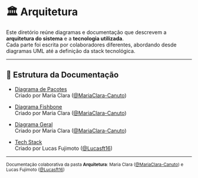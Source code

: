 # 🏛️ Arquitetura

Este diretório reúne diagramas e documentação que descrevem a **arquitetura do sistema** e a **tecnologia utilizada**.  
Cada parte foi escrita por colaboradores diferentes, abordando desde diagramas UML até a definição da stack tecnológica.

---

## 📂 Estrutura da Documentação

- [Diagrama de Pacotes](./Diagrama-de-Pacotes/README.md)  
  Criado por Maria Clara ([@MariaClara-Canuto](https://github.com/MariaClara-Canuto))  

- [Diagrama Fishbone](./Diagrama-Fishbone/README.md)  
  Criado por Maria Clara ([@MariaClara-Canuto](https://github.com/MariaClara-Canuto))  

- [Diagrama Geral](./Diagrama-Geral/README.md)  
  Criado por Maria Clara ([@MariaClara-Canuto](https://github.com/MariaClara-Canuto))  

- [Tech Stack](./Tech-Stack/README.md)  
  Criado por Lucas Fujimoto ([@Lucasft16](https://github.com/Lucasft16))  

---

<sub>Documentação colaborativa da pasta **Arquitetura**: Maria Clara ([@MariaClara-Canuto](https://github.com/MariaClara-Canuto)) e Lucas Fujimoto ([@Lucasft16](https://github.com/Lucasft16))</sub>